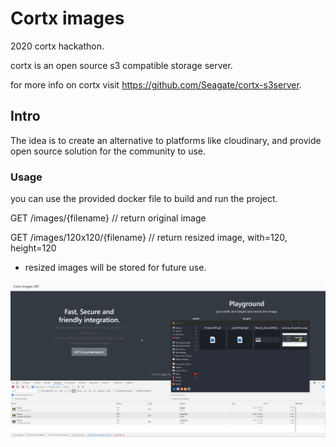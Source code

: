# Cortx images

2020 cortx hackathon.

cortx is an open source s3 compatible storage server.

for more info on cortx visit https://github.com/Seagate/cortx-s3server.

## Intro

The idea is to create an alternative to platforms like cloudinary, and provide open source solution for the community to use.

### Usage

you can use the provided docker file to build and run the project.

GET /images/{filename} // return original image

GET /images/120x120/{filename} // return resized image, with=120, height=120

* resized images will be stored for future use.


![demo](/static/demo.gif)
